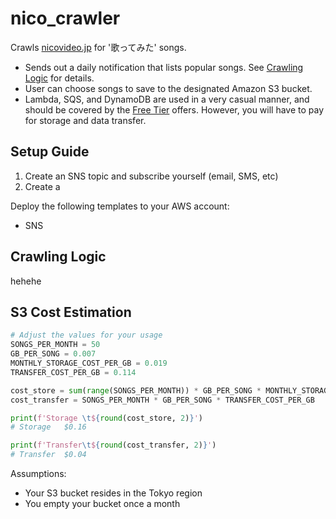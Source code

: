 # nico_crawler

Crawls [nicovideo.jp](https://nicovideo.jp) for '歌ってみた' songs.

* Sends out a daily notification that lists popular songs. See [Crawling Logic](#crawling-logic) for details.
* User can choose songs to save to the designated Amazon S3 bucket.
* Lambda, SQS, and DynamoDB are used in a very casual manner, and should be covered by the [Free Tier](https://aws.amazon.com/free/) offers. However, you will have to pay for storage and data transfer.


## Setup Guide

1. Create an SNS topic and subscribe yourself (email, SMS, etc)
1. Create a 

Deploy the following templates to your AWS account:
* SNS 


## Crawling Logic
hehehe


## S3 Cost Estimation

```python
# Adjust the values for your usage
SONGS_PER_MONTH = 50
GB_PER_SONG = 0.007
MONTHLY_STORAGE_COST_PER_GB = 0.019
TRANSFER_COST_PER_GB = 0.114

cost_store = sum(range(SONGS_PER_MONTH)) * GB_PER_SONG * MONTHLY_STORAGE_COST_PER_GB
cost_transfer = SONGS_PER_MONTH * GB_PER_SONG * TRANSFER_COST_PER_GB

print(f'Storage \t${round(cost_store, 2)}')
# Storage 	$0.16

print(f'Transfer\t${round(cost_transfer, 2)}')
# Transfer	$0.04
```

Assumptions:
* Your S3 bucket resides in the Tokyo region
* You empty your bucket once a month